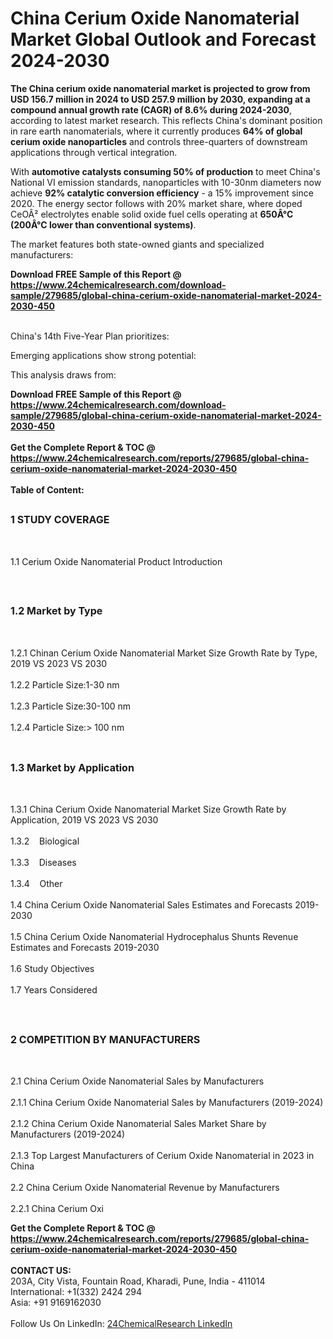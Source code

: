<h1>China Cerium Oxide Nanomaterial Market Global Outlook and Forecast 2024-2030</h1><p><strong>The China cerium oxide nanomaterial market is projected to grow from USD 156.7 million in 2024 to USD 257.9 million by 2030, expanding at a compound annual growth rate (CAGR) of 8.6% during 2024-2030</strong>, according to latest market research. This reflects China's dominant position in rare earth nanomaterials, where it currently produces <strong>64% of global cerium oxide nanoparticles</strong> and controls three-quarters of downstream applications through vertical integration.</p><p>With <strong>automotive catalysts consuming 50% of production</strong> to meet China's National VI emission standards, nanoparticles with 10-30nm diameters now achieve <strong>92% catalytic conversion efficiency</strong> - a 15% improvement since 2020. The energy sector follows with 20% market share, where doped CeOÂ² electrolytes enable solid oxide fuel cells operating at <strong>650Â°C (200Â°C lower than conventional systems)</strong>.</p><p>The market features both state-owned giants and specialized manufacturers:</p><div><b>Download FREE Sample of this Report @ 
            <a href="https://www.24chemicalresearch.com/download-sample/279685/global-china-cerium-oxide-nanomaterial-market-2024-2030-450">
            https://www.24chemicalresearch.com/download-sample/279685/global-china-cerium-oxide-nanomaterial-market-2024-2030-450</a></b></div><br><p>China's 14th Five-Year Plan prioritizes:</p><p>Emerging applications show strong potential:</p><p>This analysis draws from:</p><div><b>Download FREE Sample of this Report @ 
            <a href="https://www.24chemicalresearch.com/download-sample/279685/global-china-cerium-oxide-nanomaterial-market-2024-2030-450">
            https://www.24chemicalresearch.com/download-sample/279685/global-china-cerium-oxide-nanomaterial-market-2024-2030-450</a></b></div><br><div><b>Get the Complete Report & TOC @ 
            <a href="https://www.24chemicalresearch.com/reports/279685/global-china-cerium-oxide-nanomaterial-market-2024-2030-450">
            https://www.24chemicalresearch.com/reports/279685/global-china-cerium-oxide-nanomaterial-market-2024-2030-450</a></b></div><br>
            <b>Table of Content:</b><p><h2><span style="font-size:16px"><strong>1 STUDY COVERAGE</strong></span></h2><br />
<p>1.1 Cerium Oxide Nanomaterial Product Introduction</p><br />
<h2><span style="font-size:16px"><strong>1.2 Market by Type</strong></span></h2><br />
<p>1.2.1 Chinan Cerium Oxide Nanomaterial Market Size Growth Rate by Type, 2019 VS 2023 VS 2030<br /><br />
1.2.2 Particle Size:1-30 nm&nbsp;&nbsp; &nbsp;<br /><br />
1.2.3 Particle Size:30-100 nm<br /><br />
1.2.4 Particle Size:> 100 nm<br /><br />
<h2><span style="font-size:16px"><strong>1.3 Market by Application</strong></span></h2><br />
<p>1.3.1 China Cerium Oxide Nanomaterial Market Size Growth Rate by Application, 2019 VS 2023 VS 2030<br /><br />
1.3.2&nbsp;&nbsp; &nbsp;Biological<br /><br />
1.3.3&nbsp;&nbsp; &nbsp;Diseases<br /><br />
1.3.4&nbsp;&nbsp; &nbsp;Other<br /><br />
1.4 China Cerium Oxide Nanomaterial Sales Estimates and Forecasts 2019-2030<br /><br />
1.5 China Cerium Oxide Nanomaterial Hydrocephalus Shunts Revenue Estimates and Forecasts 2019-2030<br /><br />
1.6 Study Objectives<br /><br />
1.7 Years Considered</p><br />
<h2><span style="font-size:16px"><strong>2 COMPETITION BY MANUFACTURERS</strong></span></h2><br />
<p>2.1 China Cerium Oxide Nanomaterial Sales by Manufacturers<br /><br />
2.1.1 China Cerium Oxide Nanomaterial Sales by Manufacturers (2019-2024)<br /><br />
2.1.2 China Cerium Oxide Nanomaterial Sales Market Share by Manufacturers (2019-2024)<br /><br />
2.1.3 Top Largest Manufacturers of Cerium Oxide Nanomaterial in 2023 in China<br /><br />
2.2 China Cerium Oxide Nanomaterial Revenue by Manufacturers<br /><br />
2.2.1 China Cerium Oxi</p><div><b>Get the Complete Report & TOC @ 
            <a href="https://www.24chemicalresearch.com/reports/279685/global-china-cerium-oxide-nanomaterial-market-2024-2030-450">
            https://www.24chemicalresearch.com/reports/279685/global-china-cerium-oxide-nanomaterial-market-2024-2030-450</a></b></div><br><b>CONTACT US:</b><br>
            203A, City Vista, Fountain Road, Kharadi, Pune, India - 411014<br>
            International: +1(332) 2424 294<br>
            Asia: +91 9169162030 <br><br>
            Follow Us On LinkedIn: <a href="https://www.linkedin.com/company/24chemicalresearch/">24ChemicalResearch LinkedIn</a>